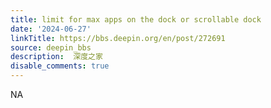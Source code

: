 ```yaml
---
title: limit for max apps on the dock or scrollable dock
date: '2024-06-27'
linkTitle: https://bbs.deepin.org/en/post/272691
source: deepin_bbs
description:  深度之家 
disable_comments: true
---
```

NA
